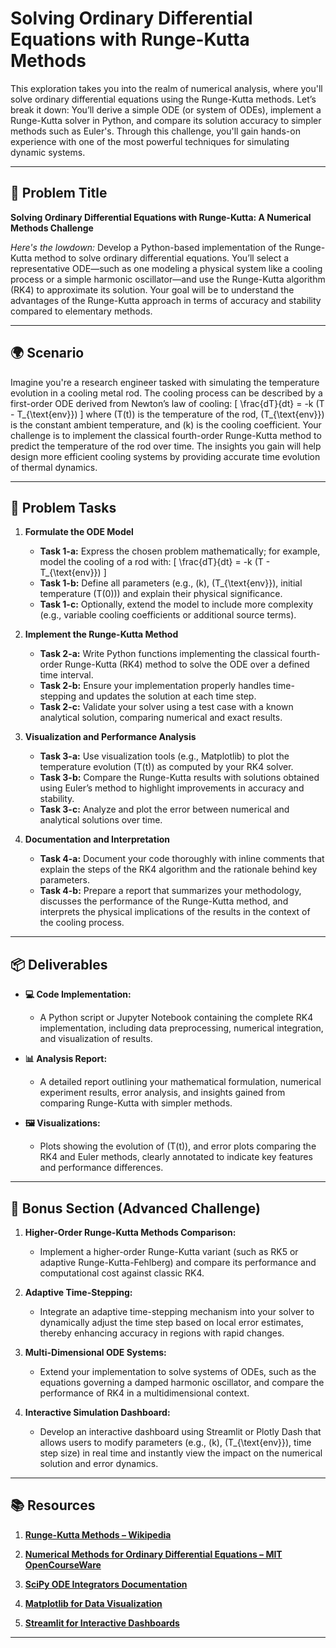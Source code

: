 # Solving Ordinary Differential Equations with Runge-Kutta Methods

This exploration takes you into the realm of numerical analysis, where you'll solve ordinary differential equations using the Runge-Kutta methods. Let’s break it down: You’ll derive a simple ODE (or system of ODEs), implement a Runge-Kutta solver in Python, and compare its solution accuracy to simpler methods such as Euler's. Through this challenge, you'll gain hands-on experience with one of the most powerful techniques for simulating dynamic systems.

---

## 📝 Problem Title

**Solving Ordinary Differential Equations with Runge-Kutta: A Numerical Methods Challenge**

*Here's the lowdown:*
Develop a Python-based implementation of the Runge-Kutta method to solve ordinary differential equations. You’ll select a representative ODE—such as one modeling a physical system like a cooling process or a simple harmonic oscillator—and use the Runge-Kutta algorithm (RK4) to approximate its solution. Your goal will be to understand the advantages of the Runge-Kutta approach in terms of accuracy and stability compared to elementary methods.

---

## 🌍 Scenario

Imagine you're a research engineer tasked with simulating the temperature evolution in a cooling metal rod. The cooling process can be described by a first-order ODE derived from Newton’s law of cooling:
\[
\frac{dT}{dt} = -k (T - T_{\text{env}})
\]
where \(T(t)\) is the temperature of the rod, \(T_{\text{env}}\) is the constant ambient temperature, and \(k\) is the cooling coefficient. Your challenge is to implement the classical fourth-order Runge-Kutta method to predict the temperature of the rod over time. The insights you gain will help design more efficient cooling systems by providing accurate time evolution of thermal dynamics.

---

## 🔧 Problem Tasks

1. **Formulate the ODE Model**
   - **Task 1-a:** Express the chosen problem mathematically; for example, model the cooling of a rod with:
     \[
     \frac{dT}{dt} = -k (T - T_{\text{env}})
     \]
   - **Task 1-b:** Define all parameters (e.g., \(k\), \(T_{\text{env}}\), initial temperature \(T(0)\)) and explain their physical significance.
   - **Task 1-c:** Optionally, extend the model to include more complexity (e.g., variable cooling coefficients or additional source terms).

2. **Implement the Runge-Kutta Method**
   - **Task 2-a:** Write Python functions implementing the classical fourth-order Runge-Kutta (RK4) method to solve the ODE over a defined time interval.
   - **Task 2-b:** Ensure your implementation properly handles time-stepping and updates the solution at each time step.
   - **Task 2-c:** Validate your solver using a test case with a known analytical solution, comparing numerical and exact results.

3. **Visualization and Performance Analysis**
   - **Task 3-a:** Use visualization tools (e.g., Matplotlib) to plot the temperature evolution \(T(t)\) as computed by your RK4 solver.
   - **Task 3-b:** Compare the Runge-Kutta results with solutions obtained using Euler’s method to highlight improvements in accuracy and stability.
   - **Task 3-c:** Analyze and plot the error between numerical and analytical solutions over time.

4. **Documentation and Interpretation**
   - **Task 4-a:** Document your code thoroughly with inline comments that explain the steps of the RK4 algorithm and the rationale behind key parameters.
   - **Task 4-b:** Prepare a report that summarizes your methodology, discusses the performance of the Runge-Kutta method, and interprets the physical implications of the results in the context of the cooling process.

---

## 📦 Deliverables

- **💻 Code Implementation:**
  - A Python script or Jupyter Notebook containing the complete RK4 implementation, including data preprocessing, numerical integration, and visualization of results.

- **📊 Analysis Report:**
  - A detailed report outlining your mathematical formulation, numerical experiment results, error analysis, and insights gained from comparing Runge-Kutta with simpler methods.

- **🖼️ Visualizations:**
  - Plots showing the evolution of \(T(t)\), and error plots comparing the RK4 and Euler methods, clearly annotated to indicate key features and performance differences.

---

## 🎁 Bonus Section (Advanced Challenge)

1. **Higher-Order Runge-Kutta Methods Comparison:**
   - Implement a higher-order Runge-Kutta variant (such as RK5 or adaptive Runge-Kutta-Fehlberg) and compare its performance and computational cost against classic RK4.

2. **Adaptive Time-Stepping:**
   - Integrate an adaptive time-stepping mechanism into your solver to dynamically adjust the time step based on local error estimates, thereby enhancing accuracy in regions with rapid changes.

3. **Multi-Dimensional ODE Systems:**
   - Extend your implementation to solve systems of ODEs, such as the equations governing a damped harmonic oscillator, and compare the performance of RK4 in a multidimensional context.

4. **Interactive Simulation Dashboard:**
   - Develop an interactive dashboard using Streamlit or Plotly Dash that allows users to modify parameters (e.g., \(k\), \(T_{\text{env}}\), time step size) in real time and instantly view the impact on the numerical solution and error dynamics.

---

## 📚 Resources

1. **[Runge-Kutta Methods – Wikipedia](https://en.wikipedia.org/wiki/Runge%E2%80%93Kutta_methods)**

2. **[Numerical Methods for Ordinary Differential Equations – MIT OpenCourseWare](https://ocw.mit.edu/)**

3. **[SciPy ODE Integrators Documentation](https://docs.scipy.org/doc/scipy/reference/integrate.html)**

4. **[Matplotlib for Data Visualization](https://matplotlib.org/)**

5. **[Streamlit for Interactive Dashboards](https://streamlit.io/)**

---

